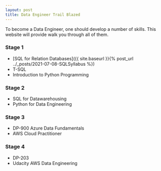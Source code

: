 ```yaml
---
layout: post
title: Data Engineer Trail Blazed
---
```


To become a Data Engineer, one should develop a number of skills. This website will provide walk you through all of them.
### Stage 1
* [SQL for Relation Databases]({{ site.baseurl }}{% post_url ../_posts/2021-07-08-SQLSyllabus %})
* T-SQL
* Introduction to Python Programming
### Stage 2
* SQL for Datawarehousing
* Python for Data Engineering
### Stage 3
* DP-900 Azure Data Fundamentals
* AWS Cloud Practitioner

### Stage 4
* DP-203
* Udacity AWS Data Engineering

  
  
  
  


